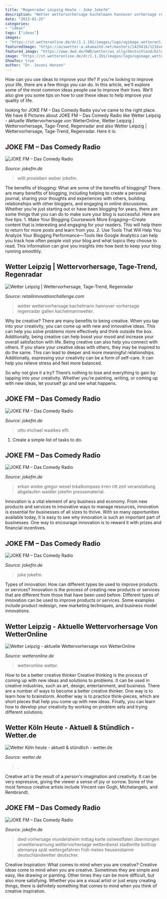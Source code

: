 ```yaml
---
title: "Regenradar Leipzig Heute : Joke Jokefm"
description: "Wetter wettervorhersage kachelmann hannover vorhersage regenradar gallen kachelmannwetter"
date: "2023-01-25"
categories:
- "ideas"
tags: ["ideas"]
images:
- "https://st.wetteronline.de/dr/1.1.191/images/logo/ogimage_wetteronline_1200x1200.jpg"
featuredImage: "https://aiswetter-a.akamaihd.net/masters/1429416/1216x684/die-aktuelle-unwetter-entwicklung.jpg"
featured_image: "https://www.dwd.de/DWD/wetter/wv_allg/deutschland/bilder/vhs_brd_morgenfrueh.jpg"
image: "https://st.wetteronline.de/dr/1.1.191/images/logo/ogimage_wetteronline_1200x1200.jpg"
ShowToc: true
author: "Dr. Jovani Hansen"
---
```



How can you use ideas to improve your life?
If you're looking to improve your life, there are a few things you can do. In this article, we'll explore some of the most common ideas people use to improve their lives. We'll also give you some tips on how to use these ideas to help improve your quality of life.

	

		
looking for JOKE FM – Das Comedy Radio you've came to the right place. We have 8 Pictures about JOKE FM – Das Comedy Radio like Wetter Leipzig - aktuelle Wettervorhersage von WetterOnline, Wetter Leipzig | Wettervorhersage, Tage-Trend, Regenradar and also Wetter Leipzig | Wettervorhersage, Tage-Trend, Regenradar. Here it is:
		
    
## JOKE FM – Das Comedy Radio

<img loading=lazy src="https://www.jokefm.de/wp-content/uploads/2020/09/P7_FameMaker_2079601-2048x1365.jpg" onerror="this.onerror=null;this.src='https://tse1.mm.bing.net/th?id=OIP.Jnx9-2eAYt_WR8vNQZ8tFAHaE7&amp;pid=15.1';" alt="JOKE FM – Das Comedy Radio">

_Source: jokefm.de_

>willi prosieben weber jokefm. 

	

The benefits of blogging: What are some of the benefits of blogging?
There are many benefits of blogging, including helping to create a personal journal, sharing your thoughts and experiences with others, building relationships with other bloggers, and engaging in online discussions. Whether you’re just starting out or have been blogging for years, there are some things that you can do to make sure your blog is successful. Here are five tips: 1. Make Your Blogging Coursework More Engaging—Create content that is interesting and engaging for your readers. This will help them to return for more posts and learn from you.
2. Use Tools That Will Help You Analyze Your Blogging Performance—Tools like Google Analytics can help you track how often people visit your blog and what topics they choose to read. This information can give you insights into how best to keep your blog running smoothly.


    
## Wetter Leipzig | Wettervorhersage, Tage-Trend, Regenradar

<img loading=lazy src="https://lh6.googleusercontent.com/proxy/OEH-zbB4tS1dUMfXuzSBa-w4Nepa8smQBJCyV-NwS8MIXUqMVrRzPHY8EBSBJb4XPzHuCTdWBDUVzX3AdT2gxcNcT7HFz669TK8OEoe1Tvo=w1200-h630-p-k-no-nu" onerror="this.onerror=null;this.src='https://tse2.mm.bing.net/th?id=OIP.ZFbtyDiP_TXzvocK__7PNgHaD5&amp;pid=15.1';" alt="Wetter Leipzig | Wettervorhersage, Tage-Trend, Regenradar">

_Source: retailinnovationchallenge.com_

>wetter wettervorhersage kachelmann hannover vorhersage regenradar gallen kachelmannwetter. 

	

Why be creative?
There are many benefits to being creative. When you tap into your creativity, you can come up with new and innovative ideas. This can help you solve problems more effectively and think outside the box. Additionally, being creative can help boost your mood and increase your overall satisfaction with life.
Being creative can also help you connect with others. If you share your creative ideas with others, they may be inspired to do the same. This can lead to deeper and more meaningful relationships. Additionally, expressing your creativity can be a form of self-care. It can help you relieve stress and feel more balanced.

So why not give it a try? There’s nothing to lose and everything to gain by tapping into your creativity. Whether you’re painting, writing, or coming up with new ideas, let yourself go and see what happens.

    
## JOKE FM – Das Comedy Radio

<img loading=lazy src="https://www.jokefm.de/wp-content/uploads/2019/02/ingrid-wenzel-cartoon-women-in-comedy.jpg" onerror="this.onerror=null;this.src='https://tse4.mm.bing.net/th?id=OIP.zHoeV92P2Rr-Lb9ZS4nyzAHaKz&amp;pid=15.1';" alt="JOKE FM – Das Comedy Radio">

_Source: jokefm.de_

>otto michael waalkes efit. 

	

1. Create a simple list of tasks to do.

    
## JOKE FM – Das Comedy Radio

<img loading=lazy src="https://www.jokefm.de/wp-content/uploads/2019/09/Erkan-Stefan_∏Gregor_Wiebe-11-768x512.jpg" onerror="this.onerror=null;this.src='https://tse2.mm.bing.net/th?id=OIP.0Kzb7YzCkd-ywjHSEYarzAHaE8&amp;pid=15.1';" alt="JOKE FM – Das Comedy Radio">

_Source: jokefm.de_

>erkan wiebe gregor wesel lokalkompass irren ritt zeit veranstaltung abgelaufen waidler jokefm pressematerial. 

	

Innovation is a vital element of any business and economy. From new products and services to innovative ways to manage resources, innovation is essential for businesses of all sizes to thrive. With so many opportunities available today, it is easy to see why innovation is such an important part of businesses. One way to encourage innovation is to reward it with prizes and financial incentives.

    
## JOKE FM – Das Comedy Radio

<img loading=lazy src="https://www.jokefm.de/wp-content/uploads/2019/11/Karte-JOKE-FM-DAB-Hessen-222x300.png" onerror="this.onerror=null;this.src='https://tse1.mm.bing.net/th?id=OIP.q7ParI7S0ZNmW_ZV8AAr0wAAAA&amp;pid=15.1';" alt="JOKE FM – Das Comedy Radio">

_Source: jokefm.de_

>joke jokefm. 

	

Types of innovation: How can different types be used to improve products or services?
Innovation is the process of creating new products or services that are different from those that have been used before. Different types of innovation can be used to improve products or services. Some examples include product redesign, new marketing techniques, and business model innovations.

    
## Wetter Leipzig - Aktuelle Wettervorhersage Von WetterOnline

<img loading=lazy src="https://st.wetteronline.de/dr/1.1.191/images/logo/ogimage_wetteronline_1200x1200.jpg" onerror="this.onerror=null;this.src='https://tse2.mm.bing.net/th?id=OIP.17YhKsFx2GZtWmrl9XCekwHaHa&amp;pid=15.1';" alt="Wetter Leipzig - aktuelle Wettervorhersage von WetterOnline">

_Source: wetteronline.de_

>wetteronline wetter. 

	

How to be a better creative thinker
Creative thinking is the process of coming up with new ideas and solutions to problems. It can be used in creative industries, such as art, design, entertainment, and business. There are a number of ways to become a better creative thinker. One way is to learn how to brainstorm. Another way is to practice think-pieces, which are short pieces that help you come up with new ideas. Finally, you can learn how to develop your creativity by working on problem sets and trying different solutions.

    
## Wetter Köln Heute - Aktuell &amp; Stündlich - Wetter.de

<img loading=lazy src="https://aiswetter-a.akamaihd.net/masters/1429416/1216x684/die-aktuelle-unwetter-entwicklung.jpg" onerror="this.onerror=null;this.src='https://tse3.mm.bing.net/th?id=OIP.o6d0yxlI5MXmuC7Vy53xbQHaEK&amp;pid=15.1';" alt="Wetter Köln heute - aktuell &amp; stündlich - wetter.de">

_Source: wetter.de_

>. 

	

Creative art is the result of a person's imagination and creativity. It can be very expressive, giving the viewer a sense of joy or sorrow. Some of the most famous creative artists include Vincent van Gogh, Michelangelo, and Rembrandt.

    
## JOKE FM – Das Comedy Radio

<img loading=lazy src="https://www.dwd.de/DWD/wetter/wv_allg/deutschland/bilder/vhs_brd_morgenfrueh.jpg" onerror="this.onerror=null;this.src='https://tse4.mm.bing.net/th?id=OIP.IRmf0yFNvv-XxQ01nKHV6wHaG2&amp;pid=15.1';" alt="JOKE FM – Das Comedy Radio">

_Source: jokefm.de_

>dwd vorhersage mundelsheim mittag karte ostwestfalen übermorgen unwetterwarnung wettervorhersage wetterdienst stadtmitte bottrop alemanya spät wettergefahren früh meteo heusenstamm deutschlandwetter deutscher. 

	

Creative Inspiration: What comes to mind when you are creative?
Creative ideas come to mind when you are creative. Sometimes they are simple and easy, like drawing or painting. Other times they can be more difficult, but also more satisfying. Whether you are a visual artist or just enjoy creating things, there is definitely something that comes to mind when you think of creative inspiration.


